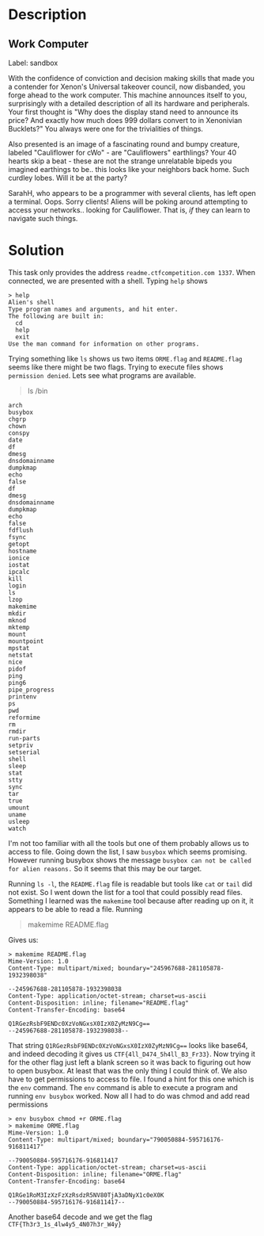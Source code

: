 # Description
## Work Computer
Label: sandbox

With the confidence of conviction and decision making skills that made you a contender for Xenon's Universal takeover council, now disbanded, you forge ahead to the work computer.   This machine announces itself to you, surprisingly with a detailed description of all its hardware and peripherals. Your first thought is "Why does the display stand need to announce its price? And exactly how much does 999 dollars convert to in Xenonivian Bucklets?" You always were one for the trivialities of things.

Also presented is an image of a fascinating round and bumpy creature, labeled "Cauliflower for cWo" - are "Cauliflowers" earthlings?  Your 40 hearts skip a beat - these are not the strange unrelatable bipeds you imagined earthings to be.. this looks like your neighbors back home. Such curdley lobes. Will it be at the party?

SarahH, who appears to be  a programmer with several clients, has left open a terminal.  Oops.  Sorry clients!  Aliens will be poking around attempting to access your networks.. looking for Cauliflower.   That is, *if* they can learn to navigate such things.

# Solution
This task only provides the address `readme.ctfcompetition.com 1337`. When connected, we are presented with a shell. Typing `help` shows
```
> help
Alien's shell
Type program names and arguments, and hit enter.
The following are built in:
  cd
  help
  exit
Use the man command for information on other programs.
```
Trying something like `ls` shows us two items `ORME.flag` and `README.flag` seems like there might be two flags. Trying to execute files shows `permission denied`. Lets see what programs are available.
> ls /bin

```
arch         
busybox      
chgrp        
chown        
conspy       
date         
df           
dmesg        
dnsdomainname
dumpkmap     
echo         
false        
df
dmesg         
dnsdomainname 
dumpkmap      
echo          
false         
fdflush       
fsync         
getopt        
hostname      
ionice        
iostat        
ipcalc        
kill          
login         
ls            
lzop          
makemime      
mkdir         
mknod         
mktemp        
mount         
mountpoint    
mpstat        
netstat       
nice          
pidof         
ping          
ping6         
pipe_progress 
printenv      
ps            
pwd           
reformime     
rm            
rmdir         
run-parts     
setpriv       
setserial     
shell         
sleep         
stat          
stty          
sync          
tar           
true          
umount        
uname         
usleep        
watch         
```

I'm not too familiar with all the tools but one of them probably allows us to access to file. Going down the list, I saw `busybox` which seems promising. However running busybox shows the message `busybox can not be called for alien reasons.` So it seems that this may be our target.

Running `ls -l`, the `README.flag` file is readable but tools like `cat` or `tail` did not exist. So I went down the list for a tool that could possibly read files. Something I learned was the `makemime` tool because after reading up on it, it appears to be able to read a file. Running
> makemime  README.flag

Gives us:
```
> makemime README.flag                                                  
Mime-Version: 1.0                                                       
Content-Type: multipart/mixed; boundary="245967688-281105878-1932398038"
                                                                        
--245967688-281105878-1932398038                                        
Content-Type: application/octet-stream; charset=us-ascii                
Content-Disposition: inline; filename="README.flag"                     
Content-Transfer-Encoding: base64                                       
                                                                        
Q1RGezRsbF9ENDc0XzVoNGxsX0IzX0ZyMzN9Cg==                                
--245967688-281105878-1932398038--                                      
```

That string `Q1RGezRsbF9ENDc0XzVoNGxsX0IzX0ZyMzN9Cg==` looks like base64, and indeed decoding it gives us `CTF{4ll_D474_5h4ll_B3_Fr33}`. Now trying it for the other flag just left a blank screen so it was back to figuring out how to open busybox. At least that was the only thing I could think of. We also have to get permissions to access to file. I found a hint for this one which is the `env` command. The `env` command is able to execute a program and running `env busybox` worked. Now all I had to do was chmod and add read permissions
```
> env busybox chmod +r ORME.flag                                       
> makemime ORME.flag                                                   
Mime-Version: 1.0                                                      
Content-Type: multipart/mixed; boundary="790050884-595716176-916811417"
                                                                       
--790050884-595716176-916811417                                        
Content-Type: application/octet-stream; charset=us-ascii               
Content-Disposition: inline; filename="ORME.flag"                      
Content-Transfer-Encoding: base64                                      
                                                                       
Q1RGe1RoM3IzXzFzXzRsdzR5NV80TjA3aDNyX1c0eX0K                           
--790050884-595716176-916811417--                                      
```

Another base64 decode and we get the flag `CTF{Th3r3_1s_4lw4y5_4N07h3r_W4y}`